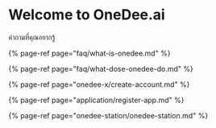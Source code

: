 # Welcome to OneDee.ai

คำถามที่คุณอยากรู้

{% page-ref page="faq/what-is-onedee.md" %}

{% page-ref page="faq/what-dose-onedee-do.md" %}

{% page-ref page="onedee-x/create-account.md" %}

{% page-ref page="application/register-app.md" %}

{% page-ref page="onedee-station/onedee-station.md" %}


